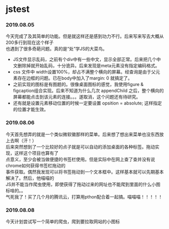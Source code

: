 # jstest  


### 2019.08.05

今天完成了及其简单的功能。但是就这样还是感到功力不行。后来写来写去大概从200多行到现在这个样子  
也遇到了很多奇葩问题。真的是“处”学JS的大菜鸟。

+ JS文件显示乱码，之前有个div中有一些中文，显示全部正常。后来把几个中文删除掉就开始乱码，十分诡异。后来发现是meta元素没有指定编码格式。
+ css 文件中 width设置100%，却占不满整个横向的屏幕。经查询是由于父元素存在边框的问题。已在body中加入了margin: 0 就搞定了。
+ 之前实现的图标是有图题的。很像桌面图标的感觉，我使用figure & figcaption组合实现。后来不知道为什么几次 appendChild 之后，整个横向的屏幕都能点击到该元素的连接。。。遂取消，这个问题还有待研究。
+ 还有就是设置元素移动位置的时候一定要设置 opsition = absolute; 这样指定的位置才能生效。

### 2019.08.06

今天首先想弄的就是一个类似微软徽那样的菜单。后来想了想出来菜单也没东西放上去啊（汗！）  
后来突然想到了一个比较好的点子就是可以自动的添加桌面的各种标签。拖动实现，这样这个项目也算有了  
点意义，至少会被当做便捷的书签栏使用。但是实际中在网上查了查并没有说chrome如何获得书签栏拖动的  
事件获取。偶然我发现可以将书签拖动到一个文本框中。这样基本就可以先期基本解决了。然后，他喵喵的  
JS并不能当作爬虫使用，即使获得了拖动过来的网址也不能爬到里面的什么小图标啥的。。  
气死我了！买了几个月的腾讯云，打算用pthon配合着一起搞。喵喵喵！！！！！

### 2019.08.08

今天计划尝试写一个简单的爬虫，爬到要拉取网站的小图标  
